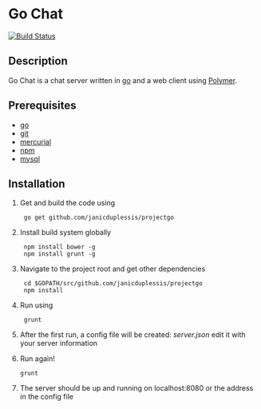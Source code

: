 Go Chat
=========

[![Build Status](https://travis-ci.org/janicduplessis/projectgo.svg?branch=master)](https://travis-ci.org/janicduplessis/projectgo)

Description
-----------
Go Chat is a chat server written in [go](http://golang.org/) and a web client using [Polymer](http://www.polymer-project.org/).

Prerequisites
----------
* [go](http://golang.org/)
* [git](http://git-scm.com/)
* [mercurial](http://mercurial.selenic.com/)
* [npm](https://www.npmjs.org/)
* [mysql](http://www.mysql.com/)

Installation
----------
1. Get and build the code using

        go get github.com/janicduplessis/projectgo

2. Install build system globally

        npm install bower -g
        npm install grunt -g

3. Navigate to the project root and get other dependencies
		
		cd $GOPATH/src/github.com/janicduplessis/projectgo
        npm install

4. Run using 

        grunt

5. After the first run, a config file will be created: *server.json* edit it with your server information

6. 	Run again!

        grunt 

7. The server should be up and running on localhost:8080 or the address in the config file
